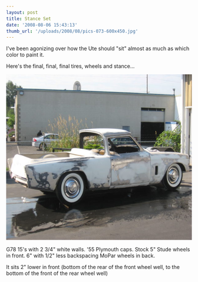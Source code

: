 ```yaml
---
layout: post
title: Stance Set
date: '2008-08-06 15:43:13'
thumb_url: '/uploads/2008/08/pics-073-600x450.jpg'
---
```

I've been agonizing over how the <span class="nfakPe">Ute</span> should "sit" almost as much as which color to paint it.

Here's the final, final, final tires, wheels and stance...

<a href="/uploads/2008/08/pics-073.jpg"><img class="alignnone size-medium wp-image-449" src="/uploads/2008/08/pics-073-600x450.jpg" alt="" width="600" height="450" /></a>

G78 15's with 2 3/4" white walls. '55 Plymouth caps. Stock 5" Stude wheels in front. 6" with 1/2" less backspacing MoPar wheels in back.

It sits 2" lower in front (bottom of the rear of the front wheel well, to the bottom of the front of the rear wheel well)
